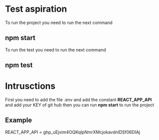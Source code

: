 # Test aspiration

To run the project you need to run the next command

## npm start

To run the test you need to run the next command 

## npm test

# Intrusctions

First you need to add the file .env and add the constant **REACT_APP_API** and add your KEY of git hub
 then you can run **npm start** to run the project

## Example

REACT_APP_API = ghp_uEjvim4OQKqlpNmrXMcjokavdnIDSf06DIAj
 